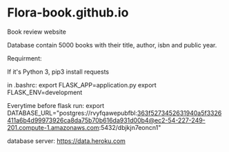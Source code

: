 # Flora-book.github.io
Book review website

Database contain 5000 books with their title, author, isbn and public year.

Requirment:

If it's Python 3, pip3 install requests

in .bashrc:
export FLASK_APP=application.py 
export FLASK_ENV=development

Everytime before flask run:
export DATABASE_URL="postgres://rvyfqawepubfbl:363f5273452631940a5f3326411a6b4d99973926ca8da75b70b616da931d00b4@ec2-54-227-249-201.compute-1.amazonaws.com:5432/dbjkjn7eoncn1"

database server: https://data.heroku.com
